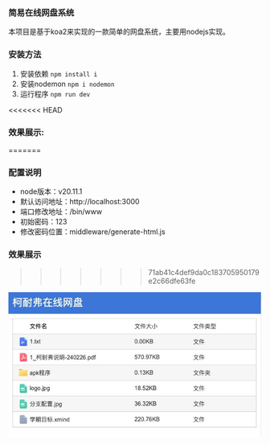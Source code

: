 ### 简易在线网盘系统

本项目是基于koa2来实现的一款简单的网盘系统，主要用nodejs实现。

### 安装方法

1. 安装依赖  ```npm install i```
2. 安装nodemon ```npm i nodemon```
3. 运行程序 ```npm run dev```



<<<<<<< HEAD
### 效果展示:
=======
### 配置说明

* node版本：v20.11.1
* 默认访问地址：http://localhost:3000
* 端口修改地址：/bin/www
* 初始密码：123
* 修改密码位置：middleware/generate-html.js

### 效果展示
>>>>>>> 71ab41c4def9da0c183705950179e2c66dfe63fe

![图片](https://raw.githubusercontent.com/boldiy/eiwen-disk/master/doc/image.png)
